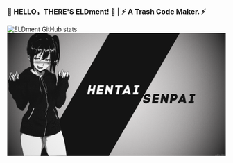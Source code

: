 ### 👋 HELLO，THERE'S ELDment! 👋 | ⚡ A Trash Code Maker. ⚡
![ELDment GitHub stats](https://github-readme-stats.vercel.app/api/?username=anuraghazra&show_icons=true&title_color=fff&icon_color=fff&text_color=9f9f9f&bg_color=151515)
![image](https://github.com/ELDment/ELDment/blob/main/BackGround.png)
